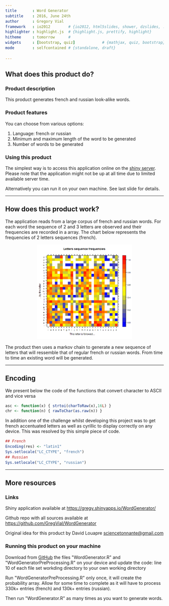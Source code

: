 ```yaml
---
title       : Word Generator
subtitle    : 2016, June 24th
author      : Gregory Vial
framework   : io2012        # {io2012, html5slides, shower, dzslides, ...}
highlighter : highlight.js  # {highlight.js, prettify, highlight}
hitheme     : tomorrow      # 
widgets     : [bootstrap, quiz]            # {mathjax, quiz, bootstrap}
mode        : selfcontained # {standalone, draft}

--- 
```


## What does this product do?

### Product description
This product generates french and russian look-alike words.

### Product features
You can choose from various options:

1. Language: french or russian
2. Minimum and maximum length of the word to be generated
3. Number of words to be generated

### Using this product
The simplest way is to access this application online on the <a href="https://gregv.shinyapps.io/WordGenerator/"> shiny server</a>. Please note that the application might not be up at all time due to limited available server time.

Alternatively you can run it on your own machine. See last slide for details.

--- 

## How does this product work?

The application reads from a large corpus of french and russian words.
For each word the sequence of 2 and 3 letters are observed and their frequencies are recorded in a array. The chart below represents the frequencies of 2 letters sequences (french).

<center>
<img src="matrix_fr.png" style="width:300px;height:300px;">
</center>

The product then uses a markov chain to generate a new sequence of letters that will ressemble that of regular french or russian words. From time to time an existing word will be generated.


--- 

## Encoding
We present below the code of the functions that convert character to ASCII and vice versa


```r
asc <- function(x) { strtoi(charToRaw(x),16L) }
chr <- function(n) { rawToChar(as.raw(n)) }
```

In addition one of the challenge whilst developing this project was to get french accentuated letters as well as cyrillic to display correctly on any device.
This was resolved by this simple piece of code.


```r
## French
Encoding(res) <- "latin1"
Sys.setlocale("LC_CTYPE", "french")
## Russian
Sys.setlocale("LC_CTYPE", "russian")
```

--- 

## More resources

### Links
Shiny application available at https://gregv.shinyapps.io/WordGenerator/

Github repo with all sources available at https://github.com/GregVial/WordGenerator

Original idea for this product by David Louapre sciencetonnante@gmail.com

### Running this product on your machine
Download from  <a href="https://github.com/GregVial/WordGenerator">GitHub</a> the files "WordGenerator.R" and "WordGeneratorPreProcessing.R" on your device and update the code: line 10 of each file set workding directory to your own working directory

Run "WordGeneratorPreProcessing.R" only once, it will create the probability array. Allow for some time to complete as it will have to process 330k+ entries (french) and 130k+ entries (russian).

Then run "WordGenerator.R" as many times as you want to generate words.

